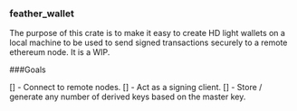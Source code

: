 ### feather_wallet

The purpose of this crate is to make it easy to create HD light wallets on a local machine to be used to send signed transactions securely to a remote ethereum node. It is a WIP.

###Goals

 [] - Connect to remote nodes.
 [] - Act as a signing client.
 [] - Store / generate any number of derived keys based on the master key.